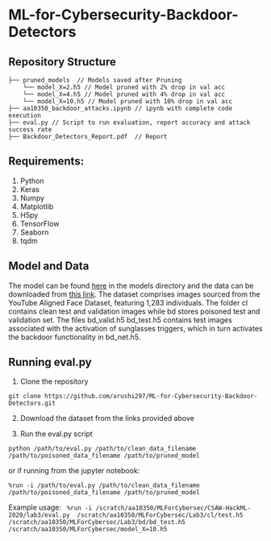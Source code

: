# ML-for-Cybersecurity-Backdoor-Detectors

## Repository Structure
```
├── pruned_models  // Models saved after Pruning
    └── model_X=2.h5 // Model pruned with 2% drop in val acc
    └── model_X=4.h5 // Model pruned with 4% drop in val acc
    └── model_X=10.h5 // Model pruned with 10% drop in val acc
├── aa10350_backdoor_attacks.ipynb // ipynb with complete code execution
├── eval.py // Script to run evaluation, report accuracy and attack success rate
├── Backdoor_Detectors_Report.pdf  // Report
```
## Requirements:

1. Python 
2. Keras 
3. Numpy
4. Matplotlib 
5. H5py
6. TensorFlow
7. Seaborn
8. tqdm

## Model and Data

The model can be found [here](https://github.com/csaw-hackml/CSAW-HackML-2020/tree/master/lab3) in the models directory and the data can be downloaded from [this link](https://drive.google.com/drive/folders/1Rs68uH8Xqa4j6UxG53wzD0uyI8347dSq?usp=sharing). The dataset comprises images sourced from the YouTube Aligned Face Dataset, featuring 1,283 individuals. The folder cl contains clean test and validation images while bd stores poisoned test and validation set. The files bd_valid.h5 bd_test.h5 contains test images associated with the activation of sunglasses triggers, which in turn activates the backdoor functionality in bd_net.h5.

## Running eval.py

1. Clone the repository
   
```
git clone https://github.com/arushi297/ML-for-Cybersecurity-Backdoor-Detectors.git
```

2. Download the dataset from the links provided above

3. Run the eval.py script

```
python /path/to/eval.py /path/to/clean_data_filename /path/to/poisoned_data_filename /path/to/pruned_model
```
 or if running from the jupyter notebook:
```
%run -i /path/to/eval.py /path/to/clean_data_filename /path/to/poisoned_data_filename /path/to/pruned_model
```
 Example usage: 
```  %run -i /scratch/aa10350/MLForCybersec/CSAW-HackML-2020/lab3/eval.py  /scratch/aa10350/MLForCybersec/Lab3/cl/test.h5  /scratch/aa10350/MLForCybersec/Lab3/bd/bd_test.h5 /scratch/aa10350/MLForCybersec/model_X=10.h5 ```

